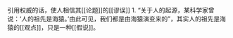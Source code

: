 引用权威的话，使人相信其[[论题]]的[[谬误]] 
	1. “关于人的起源，某科学家曾说：‘人的祖先是海猿。’由此可见，我们都是由海猿演变来的”，其实人的祖先是海猿的[[观点]]，只是一种[[假说]]。